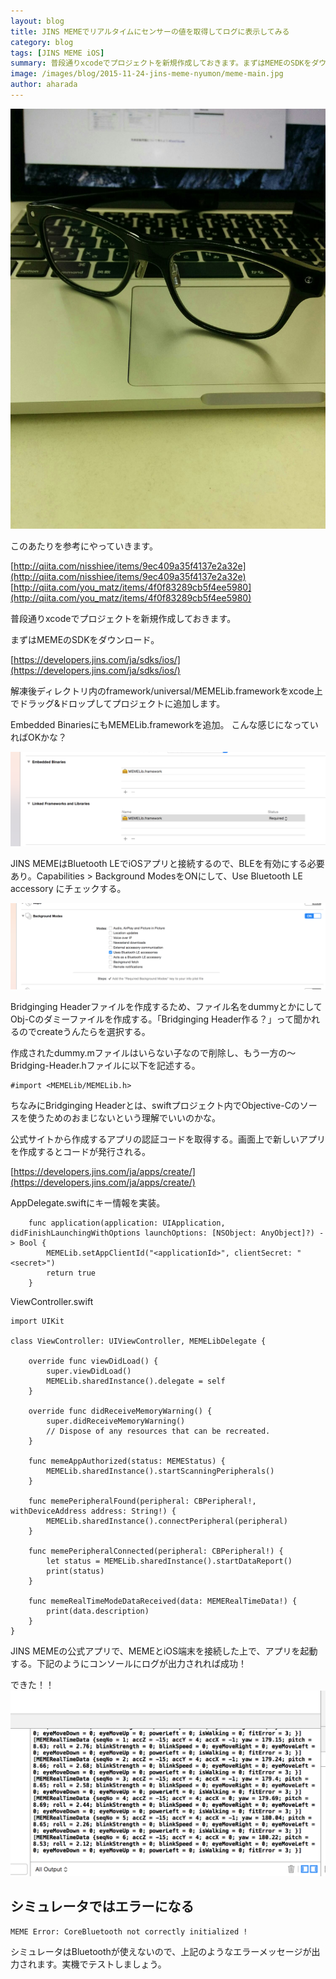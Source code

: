 ```yaml
---
layout: blog
title: JINS MEMEでリアルタイムにセンサーの値を取得してログに表示してみる
category: blog
tags: [JINS MEME iOS]  
summary: 普段通りxcodeでプロジェクトを新規作成しておきます。まずはMEMEのSDKをダウンロード。
image: /images/blog/2015-11-24-jins-meme-nyumon/meme-main.jpg
author: aharada
---
```

![](../images/blog/2015-11-24-jins-meme-nyumon/meme-main.jpg)

このあたりを参考にやっていきます。

[http://qiita.com/nisshiee/items/9ec409a35f4137e2a32e](http://qiita.com/nisshiee/items/9ec409a35f4137e2a32e)
[http://qiita.com/you_matz/items/4f0f83289cb5f4ee5980](http://qiita.com/you_matz/items/4f0f83289cb5f4ee5980)

普段通りxcodeでプロジェクトを新規作成しておきます。

まずはMEMEのSDKをダウンロード。

[https://developers.jins.com/ja/sdks/ios/](https://developers.jins.com/ja/sdks/ios/)

解凍後ディレクトリ内のframework/universal/MEMELib.frameworkをxcode上でドラッグ&ドロップしてプロジェクトに追加します。

Embedded BinariesにもMEMELib.frameworkを追加。
こんな感じになっていればOKかな？

![](../images/blog/2015-11-24-jins-meme-nyumon/meme1.png)

JINS MEMEはBluetooth LEでiOSアプリと接続するので、BLEを有効にする必要あり。Capabilities > Background ModesをONにして、Use Bluetooth LE accessory にチェックする。

![](../images/blog/2015-11-24-jins-meme-nyumon/meme2.png)

Bridginging Headerファイルを作成するため、ファイル名をdummyとかにしてObj-Cのダミーファイルを作成する。「Bridginging Header作る？」って聞かれるのでcreateうんたらを選択する。

作成されたdummy.mファイルはいらない子なので削除し、もう一方の〜Bridging-Header.hファイルに以下を記述する。

```
#import <MEMELib/MEMELib.h>
```

ちなみにBridginging Headerとは、swiftプロジェクト内でObjective-Cのソースを使うためのおまじないという理解でいいのかな。

公式サイトから作成するアプリの認証コードを取得する。画面上で新しいアプリを作成するとコードが発行される。

[https://developers.jins.com/ja/apps/create/](https://developers.jins.com/ja/apps/create/)

AppDelegate.swiftにキー情報を実装。

```
    func application(application: UIApplication, didFinishLaunchingWithOptions launchOptions: [NSObject: AnyObject]?) -> Bool {
        MEMELib.setAppClientId("<applicationId>", clientSecret: "<secret>")
        return true
    }
```

ViewController.swift

```
import UIKit

class ViewController: UIViewController, MEMELibDelegate {

    override func viewDidLoad() {
        super.viewDidLoad()
        MEMELib.sharedInstance().delegate = self
    }

    override func didReceiveMemoryWarning() {
        super.didReceiveMemoryWarning()
        // Dispose of any resources that can be recreated.
    }

    func memeAppAuthorized(status: MEMEStatus) {
        MEMELib.sharedInstance().startScanningPeripherals()
    }

    func memePeripheralFound(peripheral: CBPeripheral!, withDeviceAddress address: String!) {
        MEMELib.sharedInstance().connectPeripheral(peripheral)
    }

    func memePeripheralConnected(peripheral: CBPeripheral!) {
        let status = MEMELib.sharedInstance().startDataReport()
        print(status)
    }

    func memeRealTimeModeDataReceived(data: MEMERealTimeData!) {
        print(data.description)
    }
}
```

JINS MEMEの公式アプリで、MEMEとiOS端末を接続した上で、アプリを起動する。下記のようにコンソールにログが出力されれば成功！

できた！！
![](../images/blog/2015-11-24-jins-meme-nyumon/meme3.png)

## シミュレータではエラーになる

```
MEME Error: CoreBluetooth not correctly initialized !
```

シミュレータはBluetoothが使えないので、上記のようなエラーメッセージが出力されます。実機でテストしましょう。
